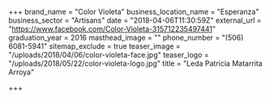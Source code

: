 +++
brand_name = "Color Violeta"
business_location_name = "Esperanza"
business_sector = "Artisans"
date = "2018-04-06T11:30:59Z"
external_url = "https://www.facebook.com/Color-Violeta-315712235497441"
graduation_year = 2016
masthead_image = ""
phone_number = "(506) 6081-5941"
sitemap_exclude = true
teaser_image = "/uploads/2018/04/06/color-violeta-face.jpg"
teaser_logo = "/uploads/2018/05/22/color-violeta-logo.jpg"
title = "Leda Patricia Matarrita Arroya"

+++
